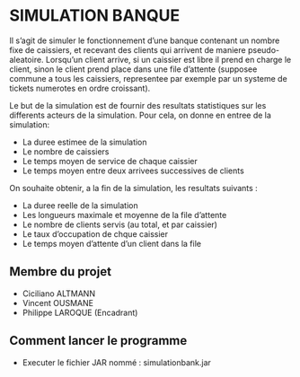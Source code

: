# SIMULATION BANQUE

Il s’agit de simuler le fonctionnement d’une banque contenant un nombre fixe de caissiers, et
recevant des clients qui arrivent de maniere pseudo-aleatoire. Lorsqu’un client arrive, si un caissier est libre il prend en charge le client, sinon le client prend place dans une file d’attente (supposee commune a tous les caissiers, representee par exemple par un systeme de tickets numerotes en ordre croissant).

Le but de la simulation est de fournir des resultats statistiques sur les differents acteurs de la simulation. Pour cela, on donne en entree de la simulation:

- La duree estimee de la simulation
- Le nombre de caissiers
- Le temps moyen de service de chaque caissier
- Le temps moyen entre deux arrivees successives de clients

On souhaite obtenir, a la fin de la simulation, les resultats suivants :

- La duree reelle de la simulation
- Les longueurs maximale et moyenne de la file d’attente
- Le nombre de clients servis (au total, et par caissier)
- Le taux d’occupation de chque caissier
- Le temps moyen d’attente d’un client dans la file

## Membre du projet

- Ciciliano ALTMANN
- Vincent OUSMANE
- Philippe LAROQUE (Encadrant)

## Comment lancer le programme

- Executer le fichier JAR nommé : simulationbank.jar
